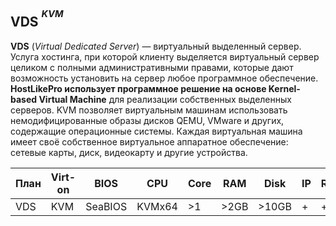 <!--
HLP Hosting Provider
-------------
blablabla
-->

VDS <sup><sup>*KVM*</sup></sup>
-------------
**VDS** (*Virtual Dedicated Server*) — виртуальный выделенный сервер. Услуга хостинга, при которой клиенту выделяется виртуальный сервер целиком с полными административными правами, которые дают возможность установить на сервер любое программное обеспечение. **HostLikePro использует программное решение на основе Kernel-based Virtual Machine** для реализации собственных выделенных серверов. KVM позволяет виртуальным машинам использовать немодифицированные образы дисков QEMU, VMware и других, содержащие операционные системы. Каждая виртуальная машина имеет своё собственное виртуальное аппаратное обеспечение: сетевые карты, диск, видеокарту и другие устройства.
<table>
<thead>
  <tr>
    <th>План</th>
    <th>Virt-on</th>
    <th>BIOS</th>
    <th>CPU</th>
    <th>Core</th>
    <th>RAM</th>
    <th>Disk</th>
    <th>IP</th>
    <th>Root</th>
    <th>SSH</th>
  </tr>
</thead>
<tbody>
  <tr>
    <td>VDS</td>
    <td>KVM</td>
    <td>SeaBIOS</td>
    <td>KVMx64</td>
    <td>&gt;1</td>
    <td>&gt;2GB</td>
    <td>&gt;10GB</td>
    <td>+</td>
    <td>+</td>
    <td>+</td>
  </tr>
</tbody>
</table>

<!--
VPS
-------------
LXC-контейнеризация

Shared-Hosting
-------------
Kubernetes-контейнеризация
-->
